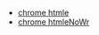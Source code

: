 - [chrome htmle](https://lieven.classy.be/htmle.html)
- [chrome htmleNoWr](https://lieven.classy.be/htmlenw.html)
